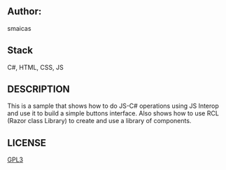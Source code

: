 ## Author:
smaicas

## Stack
C#, HTML, CSS, JS

## DESCRIPTION
This is a sample that shows how to do JS-C# operations using JS Interop and
use it to build a simple buttons interface. Also shows how to use RCL (Razor class Library)
to create and use a library of components.

## LICENSE
[GPL3](https://github.com/smaicas-org/Dnj.Colab/blob/dev/LICENSE)